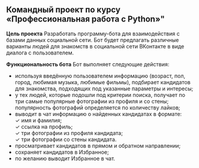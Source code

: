 ## Командный проект по курсу «Профессиональная работа с Python»"

**Цель проекта**
Разработать программу-бота для взаимодействия с базами данных социальной сети.
Бот будет предлагать различные варианты людей для знакомств в социальной сети ВКонтакте в виде диалога с пользователем.

**Функциональность бота**
Бот выполняет следующие действия:

- используя введённую пользователем информацию (возраст, пол, город, любимая музыка, любимые фильмы), подбирает кандидатов для знакомства, подходящих под указанные параметры и интересы;
- у тех людей, которые подошли под критерии поиска, получает по три самые популярные фотографии из профиля и со стены; популярность фотографий определяется по количеству лайков;
- выводит в чат информацию о найденных кандидатах в формате:\
   ✓ имя и фамилия;\
   ✓ ссылка на профиль;\
   ✓ три фотографии из профиля кандидата;\
   ✓ три фотографии со стены кандидата.
- просматривает кандидатов в прямом и обратном направлении;
- сохраняет кандидатов в Избранное;
- по желанию выводит Избранное в чат.
